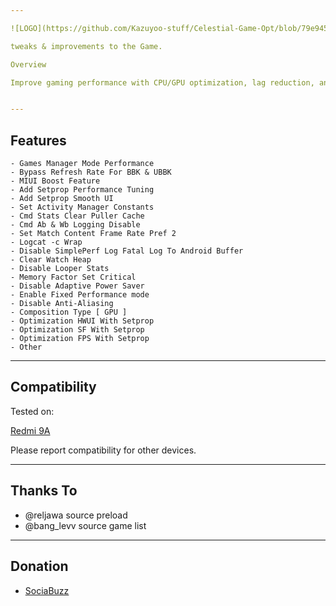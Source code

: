 ```yaml
---

![LOGO](https://github.com/Kazuyoo-stuff/Celestial-Game-Opt/blob/79e945d2cbb507542a88ddbacf14cd5cd3caa1f3/image/image.jpg)

tweaks & improvements to the Game.

Overview

Improve gaming performance with CPU/GPU optimization, lag reduction, and RAM optimization. Suitable for various games without manual settings.


---
```


## Features

```
- Games Manager Mode Performance
- Bypass Refresh Rate For BBK & UBBK
- MIUI Boost Feature
- Add Setprop Performance Tuning
- Add Setprop Smooth UI
- Set Activity Manager Constants
- Cmd Stats Clear Puller Cache
- Cmd Ab & Wb Logging Disable
- Set Match Content Frame Rate Pref 2
- Logcat -c Wrap
- Disable SimplePerf Log Fatal Log To Android Buffer
- Clear Watch Heap
- Disable Looper Stats
- Memory Factor Set Critical
- Disable Adaptive Power Saver
- Enable Fixed Performance mode
- Disable Anti-Aliasing
- Composition Type [ GPU ]
- Optimization HWUI With Setprop
- Optimization SF With Setprop
- Optimization FPS With Setprop
- Other

```

---

## Compatibility

Tested on:

[Redmi 9A](https://m.gsmarena.com/xiaomi_redmi_9a-10279.php)


Please report compatibility for other devices.


---

## Thanks To

- @reljawa source preload
- @bang_levv source game list

---

## Donation

- [SociaBuzz](https://sociabuzz.com/dikyganteng_/tribe)
